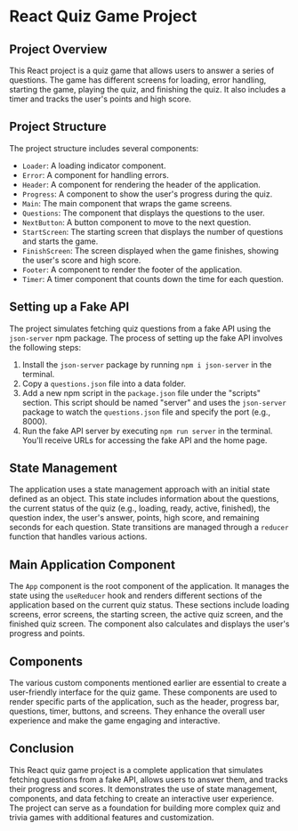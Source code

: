 # React Quiz Game Project

## Project Overview

This React project is a quiz game that allows users to answer a series of questions. The game has different screens for loading, error handling, starting the game, playing the quiz, and finishing the quiz. It also includes a timer and tracks the user's points and high score.

## Project Structure

The project structure includes several components:

- `Loader`: A loading indicator component.
- `Error`: A component for handling errors.
- `Header`: A component for rendering the header of the application.
- `Progress`: A component to show the user's progress during the quiz.
- `Main`: The main component that wraps the game screens.
- `Questions`: The component that displays the questions to the user.
- `NextButton`: A button component to move to the next question.
- `StartScreen`: The starting screen that displays the number of questions and starts the game.
- `FinishScreen`: The screen displayed when the game finishes, showing the user's score and high score.
- `Footer`: A component to render the footer of the application.
- `Timer`: A timer component that counts down the time for each question.

## Setting up a Fake API

The project simulates fetching quiz questions from a fake API using the `json-server` npm package. The process of setting up the fake API involves the following steps:

1. Install the `json-server` package by running `npm i json-server` in the terminal.
2. Copy a `questions.json` file into a data folder.
3. Add a new npm script in the `package.json` file under the "scripts" section. This script should be named "server" and uses the `json-server` package to watch the `questions.json` file and specify the port (e.g., 8000).
4. Run the fake API server by executing `npm run server` in the terminal. You'll receive URLs for accessing the fake API and the home page.

## State Management

The application uses a state management approach with an initial state defined as an object. This state includes information about the questions, the current status of the quiz (e.g., loading, ready, active, finished), the question index, the user's answer, points, high score, and remaining seconds for each question. State transitions are managed through a `reducer` function that handles various actions.

## Main Application Component

The `App` component is the root component of the application. It manages the state using the `useReducer` hook and renders different sections of the application based on the current quiz status. These sections include loading screens, error screens, the starting screen, the active quiz screen, and the finished quiz screen. The component also calculates and displays the user's progress and points.

## Components

The various custom components mentioned earlier are essential to create a user-friendly interface for the quiz game. These components are used to render specific parts of the application, such as the header, progress bar, questions, timer, buttons, and screens. They enhance the overall user experience and make the game engaging and interactive.

## Conclusion

This React quiz game project is a complete application that simulates fetching questions from a fake API, allows users to answer them, and tracks their progress and scores. It demonstrates the use of state management, components, and data fetching to create an interactive user experience. The project can serve as a foundation for building more complex quiz and trivia games with additional features and customization.
